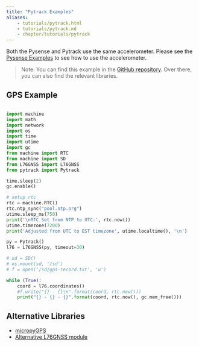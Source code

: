 ```yaml
---
title: "Pytrack Examples"
aliases:
    - tutorials/pytrack.html
    - tutorials/pytrack.md
    - chapter/tutorials/pytrack
---
```


Both the Pysense and Pytrack use the same accelerometer. Please see the [Pysense Examples](../pysense) to see how to use the accelerometer.
>Note: You can find this example in the [GitHub repository](https://github.com/pycom/pycom-libraries/tree/master/pytrack). Over there, you can also find the relevant libraries. 

## GPS Example

```python

import machine
import math
import network
import os
import time
import utime
import gc
from machine import RTC
from machine import SD
from L76GNSS import L76GNSS
from pytrack import Pytrack

time.sleep(2)
gc.enable()

# setup rtc
rtc = machine.RTC()
rtc.ntp_sync("pool.ntp.org")
utime.sleep_ms(750)
print('\nRTC Set from NTP to UTC:', rtc.now())
utime.timezone(7200)
print('Adjusted from UTC to EST timezone', utime.localtime(), '\n')

py = Pytrack()
l76 = L76GNSS(py, timeout=30)

# sd = SD()
# os.mount(sd, '/sd')
# f = open('/sd/gps-record.txt', 'w')

while (True):
    coord = l76.coordinates()
    #f.write("{} - {}\n".format(coord, rtc.now()))
    print("{} - {} - {}".format(coord, rtc.now(), gc.mem_free()))
```

## Alternative Libraries

* [micropyGPS](https://github.com/inmcm/micropyGPS)
* [Alternative L76GNSS module](https://github.com/andrethemac/L76GLNSV4/blob/master/L76GNSV4.py)

